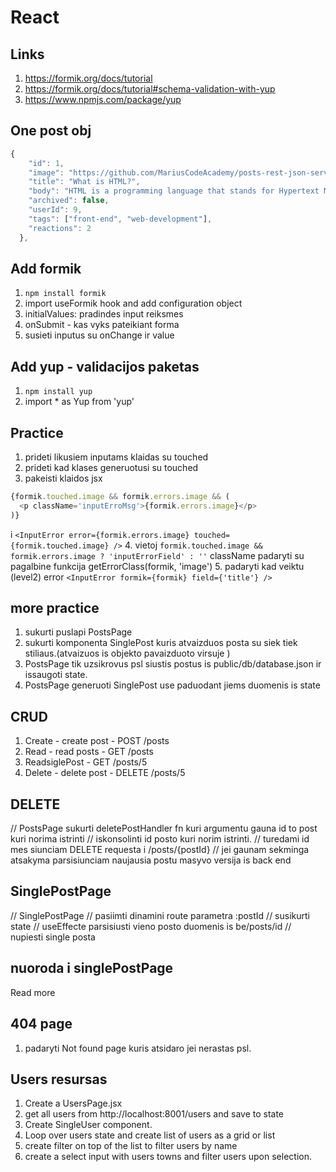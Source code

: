 # React

## Links

1. https://formik.org/docs/tutorial
2. https://formik.org/docs/tutorial#schema-validation-with-yup
3. https://www.npmjs.com/package/yup


## One post obj

```javascript
{
    "id": 1,
    "image": "https://github.com/MariusCodeAcademy/posts-rest-json-server/blob/main/assets/html.jpg?raw=true",
    "title": "What is HTML?",
    "body": "HTML is a programming language that stands for Hypertext Markup Language." ,
    "archived": false,
    "userId": 9,
    "tags": ["front-end", "web-development"],
    "reactions": 2
  },
```

## Add formik

1. `npm install formik`
2. import useFormik hook and add configuration object
3. initialValues: pradindes input reiksmes
4. onSubmit - kas vyks pateikiant forma
5. susieti inputus su onChange ir value


## Add yup - validacijos paketas

1. `npm install yup`
2. import * as Yup from 'yup'

## Practice

1. prideti likusiem inputams klaidas su touched
2. prideti kad klases generuotusi su touched
3. pakeisti klaidos jsx 
```javascript
{formik.touched.image && formik.errors.image && (
  <p className='inputErroMsg'>{formik.errors.image}</p>
)}
```
i 
`<InputError error={formik.errors.image} touched={formik.touched.image} />`
4. vietoj `formik.touched.image && formik.errors.image ? 'inputErrorField' : ''` className padaryti su pagalbine funkcija getErrorClass(formik, 'image')
5. padaryti kad veiktu (level2) error `<InputError formik={formik} field={'title'} />`

## more practice

1. sukurti puslapi PostsPage
2. sukurti komponenta SinglePost kuris atvaizduos posta su siek tiek stiliaus.(atvaizuos is objekto pavaizduoto virsuje )
3. PostsPage tik uzsikrovus psl siustis postus is public/db/database.json ir issaugoti state.
4. PostsPage generuoti SinglePost use paduodant jiems duomenis is state


## CRUD

1. Create - create post - POST /posts
2. Read - read posts - GET /posts
3. ReadsiglePost - GET /posts/5
4. Delete - delete post - DELETE /posts/5



## DELETE 

// PostsPage sukurti deletePostHandler fn kuri argumentu gauna id to post kuri norima istrinti
// iskonsolinti id posto kuri norim istrinti.
// turedami id mes siunciam DELETE requesta i /posts/{postId}
// jei gaunam sekminga atsakyma parsisiunciam naujausia postu masyvo versija is back end

## SinglePostPage
// SinglePostPage
// pasiimti dinamini route parametra :postId
// susikurti state
// useEffecte parsisiusti vieno posto duomenis is be/posts/id
// nupiesti single posta


## nuoroda i singlePostPage
<Link to='/posts/5'>Read more</Link>

## 404 page 

1. padaryti Not found page kuris atsidaro jei nerastas psl.


## Users resursas 

1. Create a UsersPage.jsx
2. get all users from http://localhost:8001/users and save to state
3. Create SingleUser component. 
4. Loop over users state and create list of users as a grid or list
5. create filter on top of the list to filter users by name
6. create a select input with users towns and filter users upon selection.